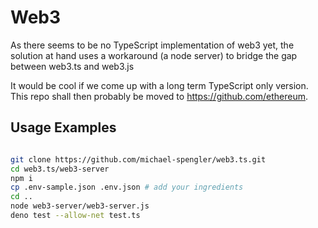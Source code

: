 # Web3 


As there seems to be no TypeScript implementation of web3 yet, the solution at hand uses a workaround (a node server) to bridge the gap between web3.ts and web3.js   

It would be cool if we come up with a long term TypeScript only version. This repo shall then probably be moved to https://github.com/ethereum.  


## Usage Examples

```sh

git clone https://github.com/michael-spengler/web3.ts.git
cd web3.ts/web3-server
npm i
cp .env-sample.json .env.json # add your ingredients 
cd ..
node web3-server/web3-server.js
deno test --allow-net test.ts

```

